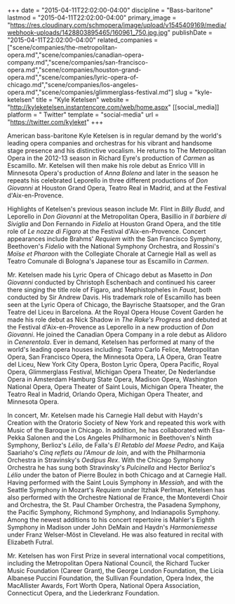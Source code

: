 +++
date = "2015-04-11T22:02:00-04:00"
discipline = "Bass-baritone"
lastmod = "2015-04-11T22:02:00-04:00"
primary_image = "https://res.cloudinary.com/schmopera/image/upload/v1545409169/media/webhook-uploads/1428803895465/160961_750.jpg.jpg"
publishDate = "2015-04-11T22:02:00-04:00"
related_companies = ["scene/companies/the-metropolitan-opera.md","scene/companies/canadian-opera-company.md","scene/companies/san-francisco-opera.md","scene/companies/houston-grand-opera.md","scene/companies/lyric-opera-of-chicago.md","scene/companies/los-angeles-opera.md","scene/companies/glimmerglass-festival.md"]
slug = "kyle-ketelsen"
title = "Kyle Ketelsen"
website = "http://kyleketelsen.instantencore.com/web/home.aspx"
[[social_media]]
platform = " Twitter"
template = "social-media"
url = "https://twitter.com/kyleket"
+++

<p>
	American bass-baritone Kyle Ketelsen is in regular demand by the world's leading opera companies and orchestras for his vibrant and handsome stage presence and his distinctive vocalism. He returns to The Metropolitan Opera in the 2012-13 season in Richard Eyre's production of <em>Carmen</em> as Escamillo. Mr. Ketelsen will then make his role debut as Enrico VIII in Minnesota Opera's production of <em>Anna Bolena</em> and later in the season he repeats his celebrated Leporello in three different productions of <em>Don Giovanni</em> at Houston Grand Opera, Teatro Real in Madrid, and at the Festival d'Aix-en-Provence.
</p>
<p>
	Highlights of Ketelsen's previous season include Mr. Flint in <em>Billy Budd</em>, and Leporello in <em>Don Giovanni</em> at the Metropolitan Opera, Basillio in <em>Il barbiere di Siviglia</em> and Don Fernando in <em>Fidelio</em> at Houston Grand Opera, and the title role of <em>Le nozze di Figaro</em> at the Festival d'Aix-en-Provence. Concert appearances include Brahms' <em>Requiem</em> with the San Francisco Symphony, Beethoven's <em>Fidelio</em> with the National Symphony Orchestra, and Rossini's <em>Moïse et Pharaon</em> with the Collegiate Chorale at Carnegie Hall as well as Teatro Comunale di Bologna's Japanese tour as Escamillo in <em>Carmen</em>.
</p>
<p>
	Mr. Ketelsen made his Lyric Opera of Chicago debut as Masetto in <em>Don Giovanni</em> conducted by Christoph Eschenbach and continued his career there singing the title role of Figaro, and Mephistopheles in <em>Faust</em>, both conducted by Sir Andrew Davis. His trademark role of Escamillo has been seen at the Lyric Opera of Chicago, the Bayrische Staatsoper, and the Gran Teatre del Liceu in Barcelona. At the Royal Opera House Covent Garden he made his role debut as Nick Shadow in <em>The Rake's Progress</em> and debuted at the Festival d'Aix-en-Provence as Leporello in a new production of <em>Don Giovanni</em>. He joined the Canadian Opera Company in a role debut as Alidoro in <em>Cenerentola</em>. Ever in demand, Ketelsen has performed at many of the world's leading opera houses including: Teatro Carlo Felice, Metropolitan Opera, San Francisco Opera, the Minnesota Opera, LA Opera, Gran Teatre del Liceu, New York City Opera, Boston Lyric Opera, Opera Pacific, Royal Opera, Glimmerglass Festival, Michigan Opera Theater, De Nederlandse Opera in Amsterdam Hamburg State Opera, Madison Opera, Washington National Opera, Opera Theater of Saint Louis, Michigan Opera Theater, the Teatro Real in Madrid, Orlando Opera, Michigan Opera Theater, and Minnesota Opera.
</p>
<p>
	In concert, Mr. Ketelsen made his Carnegie Hall debut with Haydn's Creation with the Oratorio Society of New York and repeated this work with Music of the Baroque in Chicago. In addition, he has collaborated with Esa-Pekka Salonen and the Los Angeles Philharmonic in Beethoven's Ninth Symphony, Berlioz's <em>Lélio</em>, de Falla's<em> El Retablo del Maese Pedro</em>, and Kaija Saariaho's <em>Cinq reflets au l'Amour de loin</em>, and with the Philharmonia Orchestra in Stravinsky's <em>Oedipus Rex</em>. With the Chicago Symphony Orchestra he has sung both Stravinsky's <em>Pulcinella</em> and Hector Berlioz's <em>Lélio</em> under the baton of Pierre Boulez in both Chicago and at Carnegie Hall. Having performed with the Saint Louis Symphony in <em>Messiah</em>, and with the Seattle Symphony in Mozart's <em>Requiem</em> under Itzhak Perlman, Ketelsen has also performed with the Orchestre National de France, the Monteverdi Choir and Orchestra, the St. Paul Chamber Orchestra, the Pasadena Symphony, the Pacific Symphony, Richmond Symphony, and Indianapolis Symphony. Among the newest additions to his concert repertoire is Mahler's Eighth Symphony in Madison under John DeMain and Haydn's <em>Harmoniemesse</em> under Franz Welser-Möst in Cleveland. He was also featured in recital with Elizabeth Futral.
</p>
<p>
	Mr. Ketelsen has won First Prize in several international vocal competitions, including the Metropolitan Opera National Council, the Richard Tucker Music Foundation (Career Grant), the George London Foundation, the Licia Albanese Puccini Foundation, the Sullivan Foundation, Opera Index, the MacAllister Awards, Fort Worth Opera, National Opera Association, Connecticut Opera, and the Liederkranz Foundation.
</p>
